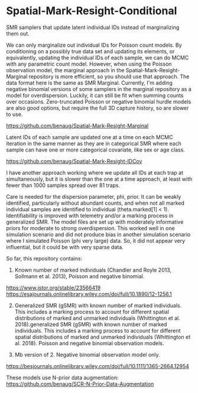 # Spatial-Mark-Resight-Conditional
SMR samplers that update latent individual IDs instead of marginalizing them out. 

We can only marginalize out individual IDs for Poisson count models. By conditioning on a possibly true data set and updating its elements,
or equivalently, updating the individual IDs of each sample, we can do MCMC with any parametric count model. However, when using
the Poisson observation model, the marginal approach in the Spatial-Mark-Resight-Marginal repository is more efficient, so you should 
use that approach. The data format here is the same as SMR Marginal. Currently, I'm adding negative binomial versions of some samplers in the
marginal repository as a model for overdispersion. Luckily, it can still be fit when summing counts over occasions. Zero-truncated Poisson or
negative binomial hurdle models are also good options, but require the full 3D capture history, so are slower to use.

https://github.com/benaug/Spatial-Mark-Resight-Marginal


Latent IDs of each sample are updated one at a time on each MCMC iteration in
the same manner as they are in categorical SMR where each sample can have one or more categorical covariate, like sex or age class. 

https://github.com/benaug/Spatial-Mark-Resight-IDCov

I have another approach working where we update all IDs at each trap at simultaneously, but it is slower than the one at a time approach, at least
with fewer than 1000 samples spread over 81 traps.

Care is needed for the dispersion parameter, phi, prior. It can be weakly identified, particularly without abundant counts, and when
not all marked individual samples are identified to individual (theta.marked[1] < 1). Identifiability is improved with telemetry and/or 
a marking process in generalized SMR. The model files are set up with moderately informative priors for moderate to strong overdispersion.
This worked well in one simulation scenario and did not produce bias in another simulation scenario where I simulated Poisson (phi very large) data. So, it did
not appear very influential, but it could be with very sparse data.

So far, this repository contains:
1. Known number of marked individuals (Chandler and Royle 2013, Sollmann et al. 2013), Poisson and negative binomial.

https://www.jstor.org/stable/23566419 https://esajournals.onlinelibrary.wiley.com/doi/full/10.1890/12-1256.1

2. Generalized SMR (gSMR) with known number of marked individuals. This includes a marking process to account for different spatial distributions of marked and unmarked individuals (Whittington et al. 2018).generalized SMR (gSMR) with known number of marked individuals. This includes a marking process to account for different spatial distributions of marked and unmarked individuals (Whittington et al. 2018). Poisson and negative binomial observation models.

3. Mb version of 2. Negative binomial observation model only.

https://besjournals.onlinelibrary.wiley.com/doi/full/10.1111/1365-2664.12954

These models use N-prior data augmentation: https://github.com/benaug/SCR-N-Prior-Data-Augmentation